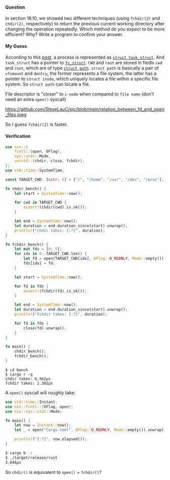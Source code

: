 #### Question

In section 18.10, we showed two different techniques (using `fchdir(2)` and 
`chdir(2)`, respectively) to return the previous current working directory
after changing the operation repeatedly. Which method do you expect to be
more efficient? Why? Write a program to confirm your answer.

#### My Guess

According to this [post](https://stackoverflow.com/a/3781614/14092446), a 
process is represented as [`struct task_struct`](https://git.kernel.org/pub/scm/linux/kernel/git/torvalds/linux.git/tree/include/linux/sched.h?id=HEAD#n737).
And `task_struct` has  a pointer to [`fs_struct`](https://git.kernel.org/pub/scm/linux/kernel/git/torvalds/linux.git/tree/include/linux/fs_struct.h?id=HEAD#n9).
`CWD` and `root` are stored in fiedls `cwd` and `root`, which are of type
[`struct path`](https://elixir.bootlin.com/linux/latest/source/include/linux/path.h).
`struct path` is basically a pair of `vfsmount` and `dentry`, the former 
represents a file system, the latter has a pointer to `struct inode`, which
uniquely locates a file within a specific file system. So `struct path` can 
locate a file.

File descriptor is "closer" to `i-node` when compared to `file name` (don't need
an extra `open()` syscall)

https://github.com/SteveLauC/pic/blob/main/relation_between_fd_and_open_files.jpeg

So I guess `fchdir(2)` is faster.


#### Verification

```rust
use nix::{
    fcntl::{open, OFlag},
    sys::stat::Mode,
    unistd::{chdir, close, fchdir},
};
use std::time::SystemTime;

const TARGET_CWD: [&str; 5] = ["/", "/home", "/usr", "/dev", "/proc"];

fn chdir_bench() {
    let start = SystemTime::now();

    for cwd in TARGET_CWD {
        assert!(chdir(cwd).is_ok());
    }

    let end = SystemTime::now();
    let duration = end.duration_since(start).unwrap();
    println!("chdir takes: {:?}", duration);
}

fn fchdir_bench() {
    let mut fds = [0; 5];
    for idx in 0..TARGET_CWD.len() {
        let fd = open(TARGET_CWD[idx], OFlag::O_RDONLY, Mode::empty()).unwrap();
        fds[idx] = fd;
    }

    let start = SystemTime::now();

    for fd in fds {
        assert!(fchdir(fd).is_ok());
    }

    let end = SystemTime::now();
    let duration = end.duration_since(start).unwrap();
    println!("fchdir takes: {:?}", duration);

    for fd in fds {
        close(fd).unwrap();
    }
}

fn main() {
    chdir_bench();
    fchdir_bench();
}
```

```shell
$ cd bench
$ cargo r -q
chdir takes: 6.562µs
fchdir takes: 1.382µs
```

A `open()` syscall will roughly take:

```rs
use std::time::Instant;
use nix::fcntl::{OFlag, open};
use nix::sys::stat::Mode;

fn main() {
    let now = Instant::now();
    let _ = open("Cargo.toml", OFlag::O_RDONLY, Mode::empty()).unwrap();

    println!("{:?}", now.elapsed());
}
```

```sh
$ cargo b -r
$ ./target/release/rust
3.046µs
```

So `chdir()` is equivalent to `open()` + `fchdir()`?
